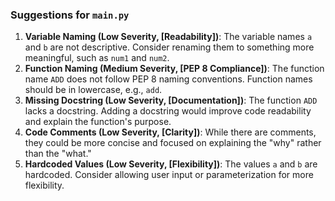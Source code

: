 ### Suggestions for `main.py`

1. **Variable Naming (Low Severity, [Readability])**: The variable names `a` and `b` are not descriptive. Consider renaming them to something more meaningful, such as `num1` and `num2`.
2. **Function Naming (Medium Severity, [PEP 8 Compliance])**: The function name `ADD` does not follow PEP 8 naming conventions. Function names should be in lowercase, e.g., `add`.
3. **Missing Docstring (Low Severity, [Documentation])**: The function `ADD` lacks a docstring. Adding a docstring would improve code readability and explain the function's purpose.
4. **Code Comments (Low Severity, [Clarity])**: While there are comments, they could be more concise and focused on explaining the "why" rather than the "what."
5. **Hardcoded Values (Low Severity, [Flexibility])**: The values `a` and `b` are hardcoded. Consider allowing user input or parameterization for more flexibility.

